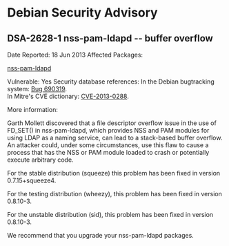 
Debian Security Advisory
========================


DSA-2628-1 nss-pam-ldapd -- buffer overflow
-------------------------------------------



Date Reported:
18 Jun 2013
Affected Packages:

[nss-pam-ldapd](https://packages.debian.org/src:nss-pam-ldapd)

Vulnerable:
Yes
Security database references:
In the Debian bugtracking system: [Bug 690319](https://bugs.debian.org/cgi-bin/bugreport.cgi?bug=690319).  
In Mitre's CVE dictionary: [CVE-2013-0288](https://security-tracker.debian.org/tracker/CVE-2013-0288).  

More information:

Garth Mollett discovered that a file descriptor overflow issue in the
use of FD\_SET() in nss-pam-ldapd, which provides NSS and PAM modules for
using LDAP as a naming service, can lead to a stack-based buffer
overflow. An attacker could, under some circumstances, use this flaw to
cause a process that has the NSS or PAM module loaded to crash or
potentially execute arbitrary code.


For the stable distribution (squeeze) this problem has been fixed in
version 0.7.15+squeeze4.


For the testing distribution (wheezy), this problem has been fixed in
version 0.8.10-3.


For the unstable distribution (sid), this problem has been fixed in
version 0.8.10-3.


We recommend that you upgrade your nss-pam-ldapd packages.





